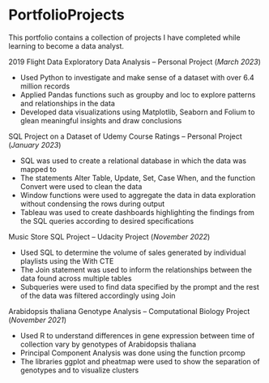 # PortfolioProjects
This portfolio contains a collection of projects I have completed while learning to become a data analyst.

2019 Flight Data Exploratory Data Analysis – Personal Project	(_March 2023_)
- Used Python to investigate and make sense of a dataset with over 6.4 million records
- Applied Pandas functions such as groupby and loc to explore patterns and relationships  in the data
- Developed data visualizations using Matplotlib, Seaborn and Folium to glean meaningful insights and draw conclusions 

SQL Project on a Dataset of Udemy Course Ratings – Personal Project	(_January 2023_)
- SQL was used to create a relational database in which the data was mapped to
- The statements Alter Table, Update, Set, Case When, and the function Convert were used to clean the data
- Window functions were used to aggregate the data in data exploration without condensing the rows during output 
- Tableau was used to create dashboards highlighting the findings from the SQL queries according to desired specifications

Music Store SQL Project – Udacity Project	(_November 2022_)
- Used SQL to determine the volume of sales generated by individual playlists using the With CTE
- The Join statement was used to inform the relationships between the data found across multiple tables
- Subqueries were used to find data specified by the prompt and the rest of the data was filtered accordingly using Join

Arabidopsis thaliana Genotype Analysis – Computational Biology Project	(_November 2021_)
- Used R to understand differences in gene expression between time of collection vary by genotypes of Arabidopsis thaliana  
- Principal Component Analysis was done using the function prcomp
- The libraries ggplot and pheatmap were used to show the separation of genotypes and to visualize clusters
